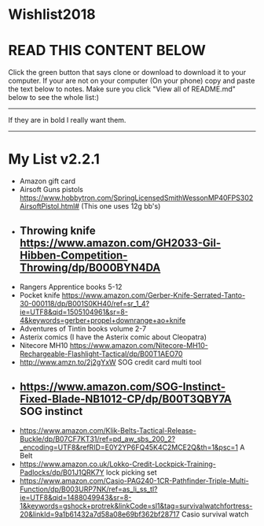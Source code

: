 # Wishlist2018
<h1>READ THIS CONTENT BELOW</h1>                                                                                                          
Click the green button that says clone or download to download it to your computer.
If your are not on your computer (On your phone) copy and paste the text below to notes.
Make sure you click "View all of README.md" below to see the whole list:)
<hr />
If they are in bold I really want them.
<hr />
<h1>My List v2.2.1</h1>

* Amazon gift card
* Airsoft Guns pistols https://www.hobbytron.com/SpringLicensedSmithWessonMP40FPS302AirsoftPistol.html# (This one uses 12g bb's)
* ## Throwing knife https://www.amazon.com/GH2033-Gil-Hibben-Competition-Throwing/dp/B000BYN4DA
* Rangers Apprentice books 5-12
* Pocket knife https://www.amazon.com/Gerber-Knife-Serrated-Tanto-30-000118/dp/B001S0KH40/ref=sr_1_4?ie=UTF8&qid=1505104961&sr=8-4&keywords=gerber+propel+downrange+ao+knife
* Adventures of Tintin books volume 2-7
* Asterix comics (I have the Asterix comic about Cleopatra)
* Nitecore MH10 https://www.amazon.com/Nitecore-MH10-Rechargeable-Flashlight-Tactical/dp/B00T1AEO70
* http://www.amzn.to/2j2gYxW SOG credit card multi tool
* ## https://www.amazon.com/SOG-Instinct-Fixed-Blade-NB1012-CP/dp/B00T3QBY7A SOG instinct
* https://www.amazon.com/Klik-Belts-Tactical-Release-Buckle/dp/B07CF7KT31/ref=pd_aw_sbs_200_2?_encoding=UTF8&refRID=E0Y2YP6FQ45K4C2MCE2Q&th=1&psc=1 A Belt
* https://www.amazon.co.uk/Lokko-Credit-Lockpick-Training-Padlocks/dp/B01J1QRK7Y lock picking set
* https://www.amazon.com/Casio-PAG240-1CR-Pathfinder-Triple-Multi-Function/dp/B003URP7NK/ref=as_li_ss_tl?ie=UTF8&qid=1488049943&sr=8-1&keywords=gshock+protrek&linkCode=sl1&tag=survivalwatchfortress-20&linkId=9a1b61432a7d58a08e69bf362bf28717 Casio survival watch
